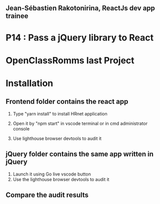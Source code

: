 ## Jean-Sébastien Rakotonirina, ReactJs dev app trainee

# P14 : Pass a jQuery library to React

# OpenClassRomms last Project


# Installation

## Frontend folder contains the react app

1. Type "yarn install" to install HRnet application

2. Open it by "npm start" in vscode terminal or in cmd administrator console

3. Use lighthouse browser devtools to audit it

## jQuery folder contains the same app written in jQuery

1. Launch it using Go live vscode button
2. Use the lighthouse browser devtools to audit it

## Compare the audit results
